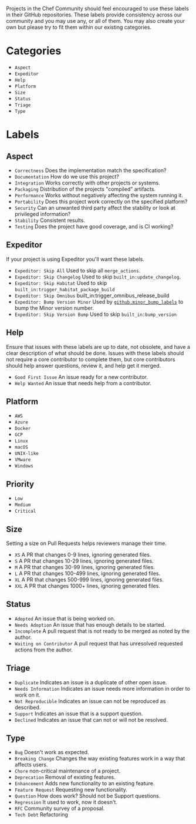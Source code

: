Projects in the Chef Community should feel encouraged to use these labels in their GitHub repositories. These labels provide consistency across our community and you may use any, or all of them. You may also create your own but please try to fit them within our existing categories.

# Categories

 - `Aspect`
 - `Expeditor`
 - `Help`
 - `Platform`
 - `Size`
 - `Status`
 - `Triage`
 - `Type`

# Labels

## Aspect

 - `Correctness` Does the implementation match the specification?
 - `Documentation` How do we use this project?
 - `Integration` Works correctly with other projects or systems.
 - `Packaging` Distribution of the projects "compiled" artifacts.
 - `Performance` Works without negatively affecting the system running it.
 - `Portability` Does this project work correctly on the specified platform?
 - `Security` Can an unwanted third party affect the stability or look at privileged information?
 - `Stability` Consistent results.
 - `Testing` Does the project have good coverage, and is CI working?
 
## Expeditor

 If your project is using Expeditor you'll want these labels.

 - `Expeditor: Skip All` Used to skip all `merge_actions`.
 - `Expeditor: Skip Changelog` Used to skip `built_in:update_changelog`.
 - `Expeditor: Skip Habitat` Used to skip `built_in:trigger_habitat_package_build`
 - `Expeditor: Skip Omnibus` built_in:trigger_omnibus_release_build
 - `Expeditor: Bump Version Minor` Used by [`github.minor_bump_labels`](https://expeditor.chef.io/docs/reference/built_in/#bump-version) to bump the Minor version number.
 - `Expeditor: Skip Version Bump` Used to skip `built_in:bump_version`


## Help

 Ensure that issues with these labels are up to date, not obsolete, and have a clear description of what should be done. Issues with these labels should not require a core contributor to complete them, but core contributors should help answer questions, review it, and help get it merged.

 - `Good First Issue` An issue ready for a new contributor.
 - `Help Wanted` An issue that needs help from a contributor.

## Platform

 - `AWS`
 - `Azure`
 - `Docker`
 - `GCP`
 - `Linux`
 - `macOS`
 - `UNIX-like`
 - `VMware`
 - `Windows`

## Priority

 - `Low`
 - `Medium`
 - `Critical`

## Size

 Setting a size on Pull Requests helps reviewers manage their time.

 - `XS` A PR that changes 0-9 lines, ignoring generated files.
 - `S` A PR that changes 10-29 lines, ignoring generated files.
 - `M` A PR that changes 30-99 lines, ignoring generated files.
 - `L` A PR that changes 100-499 lines, ignoring generated files.
 - `XL` A PR that changes 500-999 lines, ignoring generated files.
 - `XXL` A PR that changes 1000+ lines, ignoring generated files.

## Status

 - `Adopted` An issue that is being worked on.
 - `Needs Adoption` An issue that has enough details to be started.
 - `Incomplete` A pull request that is not ready to be merged as noted by the author.
 - `Waiting on Contributor` A pull request that has unresolved requested actions from the author.

## Triage

 - `Duplicate` Indicates an issue is a duplicate of other open issue.
 - `Needs Information` Indicates an issue needs more information in order to work on it.
 - `Not Reproducible` Indicates an issue can not be reproduced as described.
 - `Support` Indicates an issue that is a support question.
 - `Declined` Indicates an issue that can not or will not be resolved.

## Type

 - `Bug` Doesn't work as expected.
 - `Breaking Change` Changes the way existing features work in a way that affects users.
 - `Chore` non-critical maintenance of a project.
 - `Deprecation` Removal of existing features.
 - `Enhancement` Adds new functionality to an existing feature.
 - `Feature Request` Requesting new functionality.
 - `Question` How does <feature> work? Should not be Support questions.
 - `Regression` It used to work, now it doesn't.
 - `RFC` Community survey of a proposal.
 - `Tech Debt` Refactoring
